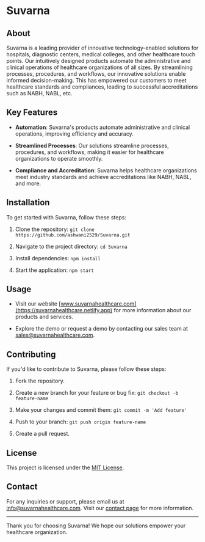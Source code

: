 # Suvarna

## About

Suvarna is a leading provider of innovative technology-enabled solutions for hospitals, diagnostic centers, medical colleges, and other healthcare touch points. Our intuitively designed products automate the administrative and clinical operations of healthcare organizations of all sizes. By streamlining processes, procedures, and workflows, our innovative solutions enable informed decision-making. This has empowered our customers to meet healthcare standards and compliances, leading to successful accreditations such as NABH, NABL, etc.

## Key Features

- **Automation**: Suvarna's products automate administrative and clinical operations, improving efficiency and accuracy.

- **Streamlined Processes**: Our solutions streamline processes, procedures, and workflows, making it easier for healthcare organizations to operate smoothly.

- **Compliance and Accreditation**: Suvarna helps healthcare organizations meet industry standards and achieve accreditations like NABH, NABL, and more.

## Installation

To get started with Suvarna, follow these steps:

1. Clone the repository: `git clone https://github.com/ashwani2529/Suvarna.git`

2. Navigate to the project directory: `cd Suvarna`

3. Install dependencies: `npm install`

4. Start the application: `npm start`

## Usage

- Visit our website [www.suvarnahealthcare.com](https://suvarnahealthcare.netlify.app) for more information about our products and services.

- Explore the demo or request a demo by contacting our sales team at [sales@suvarnahealthcare.com](mailto:sales@suvarnahealthcare.com).

## Contributing

If you'd like to contribute to Suvarna, please follow these steps:

1. Fork the repository.

2. Create a new branch for your feature or bug fix: `git checkout -b feature-name`

3. Make your changes and commit them: `git commit -m 'Add feature'`

4. Push to your branch: `git push origin feature-name`

5. Create a pull request.

## License

This project is licensed under the [MIT License](LICENSE).

## Contact

For any inquiries or support, please email us at [info@suvarnahealthcare.com](mailto:info@suvarnahealthcare.com). Visit our [contact page](https://suvarnahealthcare.netlify.app) for more information.

---

Thank you for choosing Suvarna! We hope our solutions empower your healthcare organization.

